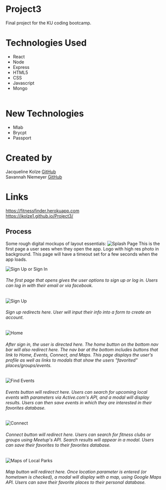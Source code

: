 # Project3
Final project for the KU coding bootcamp. 

# Technologies Used <br>
* React <br>
* Node <br>
* Express <br>
* HTML5 <br>
* CSS <br>
* Javascript <br>
* Mongo <br><br>

# New Technologies
* Mlab <br>
* Brycpt<br>
* Passport<br>

# Created by
Jacqueline Kolze [GitHub](https://github.com/Jkolze1) <br>
Savannah Niemeyer [GitHub](https://github.com/sniemeyer1)

# Links
https://fitnessfinder.herokuapp.com <br>
https://jkolze1.github.io/Project3/

## Process
Some rough digital mockups of layout essentials:
![Splash Page](/public/assets/images/mockups/SplashPage.png "Splash Page")
This is the first page a user sees when they open the app. Logo with high res photo in background. This page will have a timeout set for a few seconds when the app loads. 

![Sign Up or Sign In](/public/assets/images/mockups/SignUpSignIn.png "Sign Up or Sign In")
###### The first page that opens gives the user options to sign up or log in. Users can log in with their email or via facebook.

![Sign Up](/public/assets/images/mockups/SignUpPage.png "Sign Up")
###### Sign up redirects here. User will input their info into a form to create an account. 

![Home](/public/assets/images/mockups/Userhome.png "User Home")
###### After sign in, the user is directed here. The home button on the bottom nav bar will also redirect here. The nav bar at the bottom includes buttons that link to Home, Events, Connect, and Maps. This page displays the user's profile as well as links to modals that show the users "favorited" places/groups/events. 

![Find Events](/public/assets/images/mockups/FindEvents.png "Find Events")
###### Events button will redirect here. Users can search for upcoming local events with parameters via Active.com's API, and a modal will display results. Users can then save events in which they are interested in their favorites database.

![Connect](/public/assets/images/mockups/Connect.png "Connect")
###### Connect button will redirect here. Users can search for fitness clubs or groups using Meetup's API. Search results will appear in a modal. Users can save their favorites to their favorites database. 

![Maps of Local Parks](/public/assets/images/mockups/Maps.png "Maps")
###### Map button will redirect here. Once location parameter is entered (or hometown is checked), a modal will display with a map, using Google Maps API. Users can save their favorite places to their personal database. 